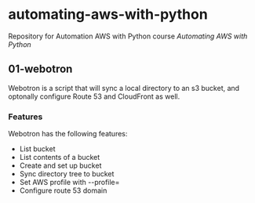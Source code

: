 # automating-aws-with-python

Repository for Automation AWS with Python course *Automating AWS with Python*


## 01-webotron

Webotron is a script that will sync a local directory to an s3 bucket, and optonally configure Route 53 and CloudFront as well.

### Features

Webotron has the following features:

- List bucket
- List contents of a bucket
- Create and set up bucket
- Sync directory tree to bucket
- Set AWS profile with --profile=<profileName>
- Configure route 53 domain
